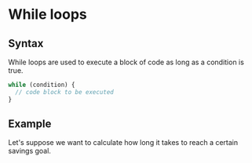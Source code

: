 # While loops

## Syntax

While loops are used to execute a block of code as long as a condition is true.

```js
while (condition) {
  // code block to be executed
}
```

## Example

Let's suppose we want to calculate how long it takes to reach a certain savings
goal.
